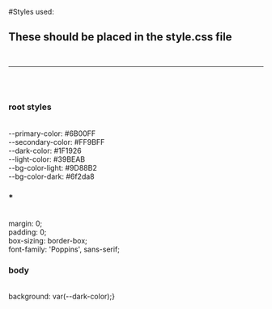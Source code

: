#Styles used:<br>
<h2> These should be placed in the style.css file<br><br>
<hr><br>
    <h3> root styles </h3><br>
    --primary-color: #6B00FF<br>
    --secondary-color: #FF9BFF<br>
    --dark-color: #1F1926<br>
    --light-color: #39BEAB<br>
    --bg-color-light: #9D88B2<br>
    --bg-color-dark: #6f2da8<br>
    <h3> * </h3><br>
    margin: 0;<br>
    padding: 0;<br>
    box-sizing: border-box;<br>
    font-family: 'Poppins', sans-serif;<br>
    <h3> body </h3><br>
    background: var(--dark-color);}<br>
